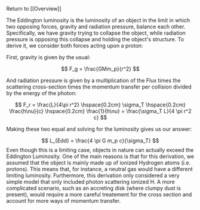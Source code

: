 Return to [[Overview]]

The Eddington luminosity is the luminosity of an object in the limit in which two opposing forces, gravity and radiation pressure, balance each other. Specifically, we have gravity trying to collapse the object, while radiation pressure is opposing this collapse and holding the object's structure. To derive it, we consider both forces acting upon a proton:

First, gravity is given by the usual:

$$
F_g = \frac{GMm_p}{r^2}
$$

And radiation pressure is given by a multiplication of the Flux times the scattering cross-section times the momentum transfer per collision divided by the energy of the photon:

$$
F_r = \frac{L}{4\pi r^2} \hspace{0.2cm} \sigma_T \hspace{0.2cm} \frac{h\nu}{c} \hspace{0.2cm} \frac{1}{h\nu} = \frac{\sigma_T L}{4 \pi r^2 c}
$$

Making these two equal and solving for the luminosity gives us our answer:

$$
L_{Edd} = \frac{4 \pi G m_p c}{\sigma_T}
$$
Even though this is a limiting case, objects in nature can actually exceed the Eddington Luminosity. One of the main reasons is that for this derivation, we assumed that the object is mainly made up of ionized Hydrogen atoms (i.e. protons). This means that, for instance, a neutral gas would have a different limiting luminosity. Furthermore, this derivation only considered a very simple model that only included photon scattering ionized H. A more complicated scenario, such as an accreting disk (where clumpy dust is present), would require a more careful treatement for the cross section and account for more ways of momentum transfer. 